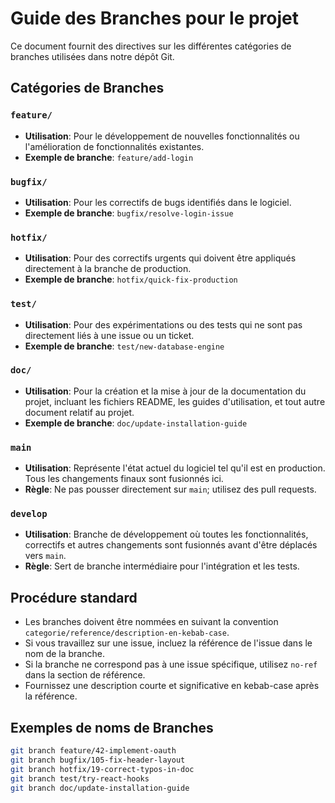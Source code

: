 # Guide des Branches pour le projet

Ce document fournit des directives sur les différentes catégories de branches utilisées dans notre dépôt Git.

## Catégories de Branches

### `feature/`
- **Utilisation**: Pour le développement de nouvelles fonctionnalités ou l'amélioration de fonctionnalités existantes.
- **Exemple de branche**: `feature/add-login`

### `bugfix/`
- **Utilisation**: Pour les correctifs de bugs identifiés dans le logiciel.
- **Exemple de branche**: `bugfix/resolve-login-issue`

### `hotfix/`
- **Utilisation**: Pour des correctifs urgents qui doivent être appliqués directement à la branche de production.
- **Exemple de branche**: `hotfix/quick-fix-production`

### `test/`
- **Utilisation**: Pour des expérimentations ou des tests qui ne sont pas directement liés à une issue ou un ticket.
- **Exemple de branche**: `test/new-database-engine`

### `doc/`
- **Utilisation**: Pour la création et la mise à jour de la documentation du projet, incluant les fichiers README, les guides d'utilisation, et tout autre document relatif au projet.
- **Exemple de branche**: `doc/update-installation-guide`

### `main`
- **Utilisation**: Représente l'état actuel du logiciel tel qu'il est en production. Tous les changements finaux sont fusionnés ici.
- **Règle**: Ne pas pousser directement sur `main`; utilisez des pull requests.

### `develop`
- **Utilisation**: Branche de développement où toutes les fonctionnalités, correctifs et autres changements sont fusionnés avant d'être déplacés vers `main`.
- **Règle**: Sert de branche intermédiaire pour l'intégration et les tests.

## Procédure standard

- Les branches doivent être nommées en suivant la convention `categorie/reference/description-en-kebab-case`.
- Si vous travaillez sur une issue, incluez la référence de l'issue dans le nom de la branche.
- Si la branche ne correspond pas à une issue spécifique, utilisez `no-ref` dans la section de référence.
- Fournissez une description courte et significative en kebab-case après la référence.

## Exemples de noms de Branches

```bash
git branch feature/42-implement-oauth
git branch bugfix/105-fix-header-layout
git branch hotfix/19-correct-typos-in-doc
git branch test/try-react-hooks
git branch doc/update-installation-guide
